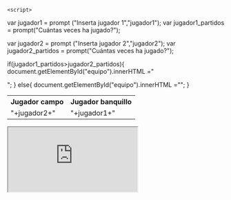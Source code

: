 <html>
<head>

</head>

<body>

<table id="equipo">
<tr>

  <th>Jugador campo</th>
  <th>Jugador banquillo</th>

</tr>

  
    <script>

  var jugador1 = prompt ("Inserta jugador 1","jugador1");
  var jugador1_partidos = prompt("Cuántas veces ha jugado?");
  
  var jugador2 = prompt ("Inserta jugador 2","jugador2");
  var jugador2_partidos = prompt("Cuántas veces ha jugado?");
  
  if(jugador1_partidos>jugador2_partidos){
      document.getElementById("equipo").innerHTML ="<td>"+jugador2+"</td>"; 
  } else{
      document.getElementById("equipo").innerHTML ="<td>"+jugador1+"</td>"; 
  }
  

  </script>
</table>
 

<iframe src="https://docs.google.com/spreadsheets/d/e/2PACX-1vQOE_9bEOm09uCWQ1869mcVtVKttCmfhV9adduXEB2GXcGXpkUUioH9YP53r_o71KQ8PsJasVpGpPXw/pubhtml?widget=true&amp;headers=false"></iframe>
 
 </body>
</html>



